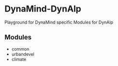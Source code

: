 DynaMind-DynAlp
===============

Playground for DynaMind specific Modules for DynAlp

## Modules

- common
- urbandevel
- climate
